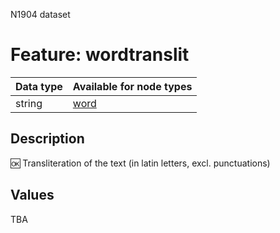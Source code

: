 <p>N1904 dataset</p>

<h1>Feature: wordtranslit</h1>

<table>
<thead>
<tr>
  <th>Data type</th>
  <th>Available for node types</th>
</tr>
</thead>
<tbody>
<tr>
  <td>string</td>
  <td><A HREF="featurebynodetype.md#word">word</A></td>
</tr>
</tbody>
</table>

<h2>Description</h2>

<p>🆗 Transliteration of the text (in latin letters, excl. punctuations)</p>

<h2>Values</h2>

<p>TBA</p>
